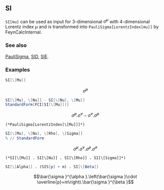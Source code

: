 ## SI

`SI[mu]` can be used as input for $3$-dimensional $\sigma^{\mu }$ with 4-dimensional Lorentz index $\mu$ and is transformed into `PauliSigma[LorentzIndex[mu]]` by FeynCalcInternal.

### See also

[PauliSigma](PauliSigma), [SID](SID), [SIE](SIE).

### Examples

```mathematica
SI[\[Mu]]
```

$$\bar{\sigma }^{\mu }$$

```mathematica
SI[\[Mu], \[Nu]] - SI[\[Nu], \[Mu]]
StandardForm[FCI[SI[\[Mu]]]]
```

$$\bar{\sigma }^{\mu }.\bar{\sigma }^{\nu }-\bar{\sigma }^{\nu }.\bar{\sigma }^{\mu }$$

```
(*PauliSigma[LorentzIndex[\[Mu]]]*)
```

```mathematica
SI[\[Mu], \[Nu], \[Rho], \[Sigma]]
% // StandardForm
```

$$\bar{\sigma }^{\mu }.\bar{\sigma }^{\nu }.\bar{\sigma }^{\rho }.\bar{\sigma }^{\sigma }$$

```
(*SI[\[Mu]] . SI[\[Nu]] . SI[\[Rho]] . SI[\[Sigma]]*)
```

```mathematica
SI[\[Alpha]] . (SIS[p] + m) . SI[\[Beta]]
```

$$\bar{\sigma }^{\alpha }.\left(\bar{\sigma }\cdot \overline{p}+m\right).\bar{\sigma }^{\beta }$$